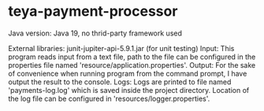 # teya-payment-processor
Java version:  Java 19, no thrid-party framework used

External libraries: junit-jupiter-api-5.9.1.jar (for unit testing)
Input: This program reads input from a text file, path to the file can be configured in the properties file named 'resource/application.properties'.
Output: For the sake of convenience when running program from the command prompt, I have output the result to the console.
Logs: Logs are printed to file named 'payments-log.log' which is saved inside the project directory. Location of the log file can be configured in 'resources/logger.properties'.
